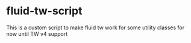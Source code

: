 # fluid-tw-script
This is a custom script to make fluid tw work for some utility classes for now until TW v4 support
